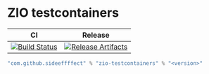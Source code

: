 # ZIO testcontainers

| CI | Release |
| --- | --- |
| [![Build Status][Badge-GitHubActions]][Link-GitHubActions] | [![Release Artifacts][Badge-SonatypeReleases]][Link-SonatypeReleases] |


```scala
"com.github.sideeffffect" % "zio-testcontainers" % "<version>"
```


[Link-GitHubActions]: https://github.com/sideeffffect/zio-testcontainers/actions?query=workflow%3ARelease+branch%3Amaster "GitHub Actions link"
[Badge-GitHubActions]: https://github.com/sideeffffect/zio-testcontainers/workflows/Release/badge.svg?branch=master "GitHub Actions badge"

[Link-SonatypeReleases]: https://oss.sonatype.org/content/repositories/releases/com/github/sideeffffect/zio-testcontainers_2.13/ "Sonatype Releases link"
[Badge-SonatypeReleases]: https://maven-badges.herokuapp.com/maven-central/com.github.sideeffffect/zio-testcontainers/badge.svg "Sonatype Releases badge"
